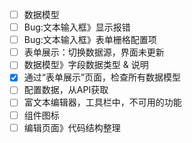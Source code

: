 - [ ] 数据模型
- [ ] Bug:文本输入框》显示报错
- [ ] Bug:文本输入框》表单栅格配置项
- [ ] 表单展示：切换数据源，界面未更新
- [ ] 数据模型》字段数据类型 & 说明
- [x] 通过“表单展示”页面，检查所有数据模型
- [ ] 配置数据，从API获取
- [ ] 富文本编辑器，工具栏中，不可用的功能
- [ ] 组件图标
- [ ] 编辑页面》代码结构整理
